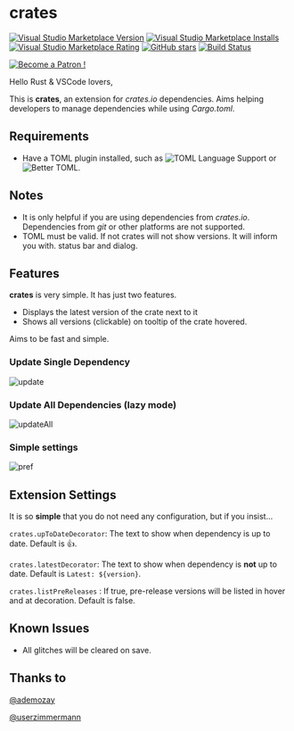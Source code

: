 # crates

[![Visual Studio Marketplace Version](https://vsmarketplacebadge.apphb.com/version/serayuzgur.crates.svg)](https://vsmarketplacebadge.apphb.com/version/serayuzgur.crates.svg)
[![Visual Studio Marketplace Installs](https://vsmarketplacebadge.apphb.com/installs-short/serayuzgur.crates.svg)](https://vsmarketplacebadge.apphb.com/installs-short/serayuzgur.crates.svg)
[![Visual Studio Marketplace Rating](https://vsmarketplacebadge.apphb.com/rating-short/serayuzgur.crates.svg)](https://vsmarketplacebadge.apphb.com/rating-short/serayuzgur.crates.svg)
[![GitHub stars](https://img.shields.io/github/stars/serayuzgur/crates.svg)](https://github.com/serayuzgur/crates/stargazers)
[![Build Status](https://travis-ci.org/serayuzgur/crates.svg?branch=master)](https://travis-ci.org/serayuzgur/crates)

[![Become a Patron !](https://c5.patreon.com/external/logo/become_a_patron_button.png)](https://www.patreon.com/bePatron?u=11468905)

Hello Rust & VSCode lovers,

This is **crates**, an extension for _crates.io_ dependencies. Aims helping developers to manage dependencies while using _Cargo.toml_.

## Requirements

- Have a TOML plugin installed, such as ![TOML Language Support](https://marketplace.visualstudio.com/items?itemName=be5invis.toml) or ![Better TOML](https://github.com/bungcip/better-toml).

## Notes

- It is only helpful if you are using dependencies from _crates.io_. Dependencies from _git_ or other platforms are not supported.
- TOML must be valid. If not crates will not show versions. It will inform you with. status bar and dialog.

## Features

**crates** is very simple. It has just two features.

- Displays the latest version of the crate next to it
- Shows all versions (clickable) on tooltip of the crate hovered.

Aims to be fast and simple.

### Update Single Dependency

![update](https://github.com/serayuzgur/crates/raw/master/update.gif)

### Update All Dependencies (lazy mode)

![updateAll](https://github.com/serayuzgur/crates/raw/master/updateAll.gif)

### Simple settings

![pref](https://github.com/serayuzgur/crates/raw/master/pref.png)

## Extension Settings

It is so **simple** that you do not need any configuration, but if you insist...

`crates.upToDateDecorator`: The text to show when dependency is up to date. Default is 👍.

`crates.latestDecorator`: The text to show when dependency is **not** up to date. Default is `Latest: ${version}`.

`crates.listPreReleases` : If true, pre-release versions will be listed in hover and at decoration. Default is false.

## Known Issues

- All glitches will be cleared on save.

## Thanks to

[@ademozay](https://github.com/ademozay)

[@userzimmermann](https://github.com/userzimmermann)
